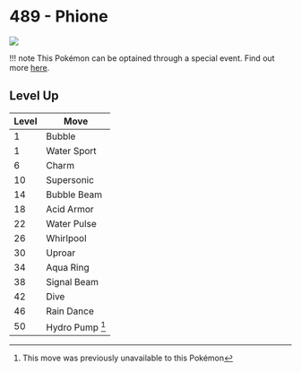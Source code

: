 # 489 - Phione
![][489]

!!! note
    This Pokémon can be optained through a special event. Find out more [here](../../special_events/#phione).

## Level Up

Level | Move
---   | ---
  1   | Bubble
  1   | Water Sport
  6   | Charm
 10   | Supersonic
 14   | Bubble Beam
 18   | Acid Armor
 22   | Water Pulse
 26   | Whirlpool
 30   | Uproar
 34   | Aqua Ring
 38   | Signal Beam
 42   | Dive
 46   | Rain Dance
 50   | Hydro Pump [^1]




[^1]: This move was previously unavailable to this Pokémon

[489]: ../img/pokemon/489.png
